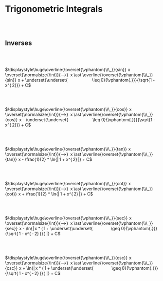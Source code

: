 
# Trigonometric Integrals

<br>
<br>

## Inverses

<br>
<br>

$\displaystyle\huge\overline{\overset{\vphantom{\\\_}}{sin}}  x  \overset{\normalsize{\int}}{⟶}  x \ast \overline{\overset{\vphantom{\\\_}}{sin}}  x + \underset{\underset{                       \leq 0}{\vphantom{.}}}{\sqrt{1 - x^{ 2}}} + C$

<br>
<br>
  
$\displaystyle\huge\overline{\overset{\vphantom{\\\_}}{cos}}  x  \overset{\normalsize{\int}}{⟶}  x \ast \overline{\overset{\vphantom{\\\_}}{cos}}  x - \underset{\underset{                       \leq 0}{\vphantom{.}}}{\sqrt{1 - x^{ 2}}} + C$

<br>
<br>
  
$\displaystyle\huge\overline{\overset{\vphantom{\\\_}}{tan}}  x  \overset{\normalsize{\int}}{⟶}  x \ast \overline{\overset{\vphantom{\\\_}}{tan}}  x - \frac{1}{2} * \ln{| 1 + x^{ 2} |} + C$
  
<br>
<br>
  
$\displaystyle\huge\overline{\overset{\vphantom{\\\_}}{cot}}  x  \overset{\normalsize{\int}}{⟶}  x \ast \overline{\overset{\vphantom{\\\_}}{cot}}  x + \frac{1}{2} * \ln{| 1 + x^{ 2} |} + C$
  
<br>
<br>
  
$\displaystyle\huge\overline{\overset{\vphantom{\\\_}}{sec}}  x  \overset{\normalsize{\int}}{⟶}  x \ast \overline{\overset{\vphantom{\\\_}}{sec}}  x - \ln{| x * ( 1 + \underset{\underset{                 \geq 0}{\vphantom{.}}}{\sqrt{ 1 - x^{ - 2} }} ) |} + C$

<br>
<br>
  
$\displaystyle\huge\overline{\overset{\vphantom{\\\_}}{csc}}  x  \overset{\normalsize{\int}}{⟶}  x \ast \overline{\overset{\vphantom{\\\_}}{csc}}  x + \ln{| x * ( 1 + \underset{\underset{                 \geq 0}{\vphantom{.}}}{\sqrt{ 1 - x^{ - 2} }} ) |} + C$

<br>
